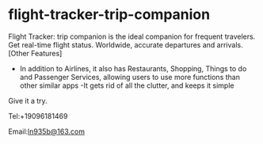 # flight-tracker-trip-companion

Flight Tracker: trip companion is the ideal companion for frequent travelers.
Get real-time flight status.
Worldwide, accurate departures and arrivals.
[Other Features]
- In addition to Airlines, it also has Restaurants, Shopping, Things to do and Passenger Services, allowing users to use more functions than other similar apps
-It gets rid of all the clutter, and keeps it simple

Give it a try.

Tel:+19096181469

Email:ln935b@163.com
